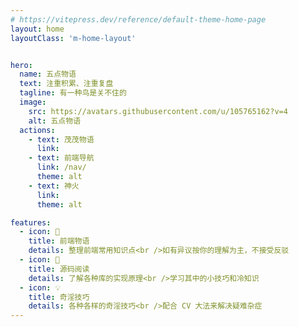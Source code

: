 ```yaml
---
# https://vitepress.dev/reference/default-theme-home-page
layout: home
layoutClass: 'm-home-layout'


hero:
  name: 五点物语
  text: 注重积累、注重复盘
  tagline: 有一种鸟是关不住的
  image:
    src: https://avatars.githubusercontent.com/u/105765162?v=4
    alt: 五点物语
  actions:
    - text: 茂茂物语
      link: 
    - text: 前端导航
      link: /nav/
      theme: alt
    - text: 神火
      link: 
      theme: alt

features:
  - icon: 📖
    title: 前端物语
    details: 整理前端常用知识点<br />如有异议按你的理解为主，不接受反驳
  - icon: 📘
    title: 源码阅读
    details: 了解各种库的实现原理<br />学习其中的小技巧和冷知识
  - icon: 💡
    title: 奇淫技巧
    details: 各种各样的奇淫技巧<br />配合 CV 大法来解决疑难杂症
---
```

<style>
/*爱的魔力转圈圈*/
.m-home-layout .image-src:hover {
  transform: translate(-50%, -50%) rotate(666turn);
  transition: transform 59s 1s cubic-bezier(0.3, 0, 0.8, 1);
}

.m-home-layout .details small {
  opacity: 0.8;
}

.m-home-layout .bottom-small {
  display: block;
  margin-top: 2em;
  text-align: right;
}

</style>
